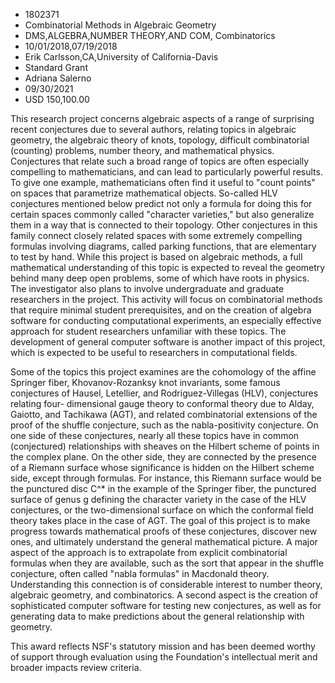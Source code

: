 
* 1802371
* Combinatorial Methods in Algebraic Geometry
* DMS,ALGEBRA,NUMBER THEORY,AND COM, Combinatorics
* 10/01/2018,07/19/2018
* Erik Carlsson,CA,University of California-Davis
* Standard Grant
* Adriana Salerno
* 09/30/2021
* USD 150,100.00

This research project concerns algebraic aspects of a range of surprising recent
conjectures due to several authors, relating topics in algebraic geometry, the
algebraic theory of knots, topology, difficult combinatorial (counting)
problems, number theory, and mathematical physics. Conjectures that relate such
a broad range of topics are often especially compelling to mathematicians, and
can lead to particularly powerful results. To give one example, mathematicians
often find it useful to "count points" on spaces that parametrize mathematical
objects. So-called HLV conjectures mentioned below predict not only a formula
for doing this for certain spaces commonly called "character varieties," but
also generalize them in a way that is connected to their topology. Other
conjectures in this family connect closely related spaces with some extremely
compelling formulas involving diagrams, called parking functions, that are
elementary to test by hand. While this project is based on algebraic methods, a
full mathematical understanding of this topic is expected to reveal the geometry
behind many deep open problems, some of which have roots in physics. The
investigator also plans to involve undergraduate and graduate researchers in the
project. This activity will focus on combinatorial methods that require minimal
student prerequisites, and on the creation of algebra software for conducting
computational experiments, an especially effective approach for student
researchers unfamiliar with these topics. The development of general computer
software is another impact of this project, which is expected to be useful to
researchers in computational fields.

Some of the topics this project examines are the cohomology of the affine
Springer fiber, Khovanov-Rozanksy knot invariants, some famous conjectures of
Hausel, Letellier, and Rodriguez-Villegas (HLV), conjectures relating four-
dimensional gauge theory to conformal theory due to Alday, Gaiotto, and
Tachikawa (AGT), and related combinatorial extensions of the proof of the
shuffle conjecture, such as the nabla-positivity conjecture. On one side of
these conjectures, nearly all these topics have in common (conjectured)
relationships with sheaves on the Hilbert scheme of points in the complex plane.
On the other side, they are connected by the presence of a Riemann surface whose
significance is hidden on the Hilbert scheme side, except through formulas. For
instance, this Riemann surface would be the punctured disc C^* in the example of
the Springer fiber, the punctured surface of genus g defining the character
variety in the case of the HLV conjectures, or the two-dimensional surface on
which the conformal field theory takes place in the case of AGT. The goal of
this project is to make progress towards mathematical proofs of these
conjectures, discover new ones, and ultimately understand the general
mathematical picture. A major aspect of the approach is to extrapolate from
explicit combinatorial formulas when they are available, such as the sort that
appear in the shuffle conjecture, often called "nabla formulas" in Macdonald
theory. Understanding this connection is of considerable interest to number
theory, algebraic geometry, and combinatorics. A second aspect is the creation
of sophisticated computer software for testing new conjectures, as well as for
generating data to make predictions about the general relationship with
geometry.

This award reflects NSF's statutory mission and has been deemed worthy of
support through evaluation using the Foundation's intellectual merit and broader
impacts review criteria.
